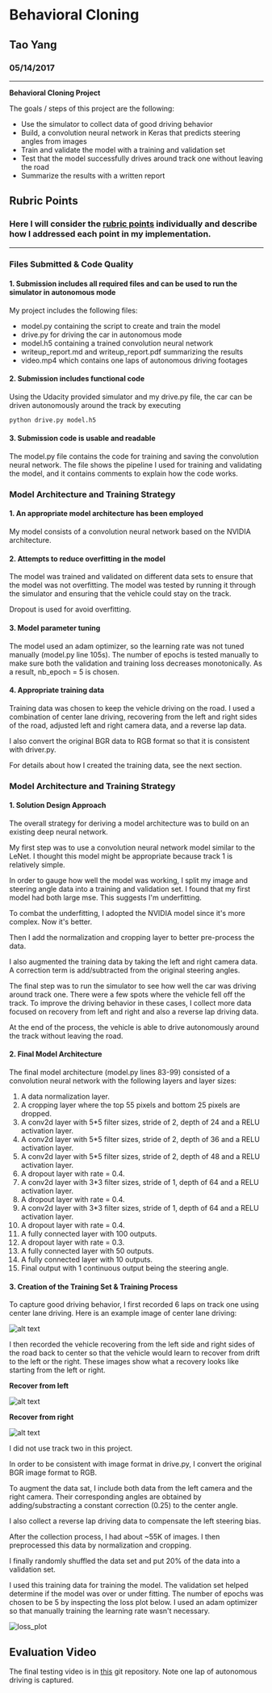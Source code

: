 
# **Behavioral Cloning** 

## Tao Yang

### 05/14/2017

---

**Behavioral Cloning Project**

The goals / steps of this project are the following:
* Use the simulator to collect data of good driving behavior
* Build, a convolution neural network in Keras that predicts steering angles from images
* Train and validate the model with a training and validation set
* Test that the model successfully drives around track one without leaving the road
* Summarize the results with a written report


[//]: # (Image References)

[image1]: ./examples/placeholder.png "Model Visualization"
[image2]: ./examples/center_lane_driving.jpg "center lane driving"
[image3]: ./examples/recover_from_left.jpg "Recovery from left"
[image4]: ./examples/recover_from_right.jpg "Recovery from right"
[image6]: ./examples/loss_plot.png "loss plot as a function of epochs"
[image7]: ./examples/placeholder_small.png "Flipped Image"

## Rubric Points
### Here I will consider the [rubric points](https://review.udacity.com/#!/rubrics/432/view) individually and describe how I addressed each point in my implementation.  

---
### Files Submitted & Code Quality

#### 1. Submission includes all required files and can be used to run the simulator in autonomous mode

My project includes the following files:
* model.py containing the script to create and train the model
* drive.py for driving the car in autonomous mode
* model.h5 containing a trained convolution neural network 
* writeup_report.md and writeup_report.pdf summarizing the results
* video.mp4 which contains one laps of autonomous driving footages

#### 2. Submission includes functional code
Using the Udacity provided simulator and my drive.py file, the car can be driven autonomously around the track by executing 
```sh
python drive.py model.h5
```

#### 3. Submission code is usable and readable

The model.py file contains the code for training and saving the convolution neural network. The file shows the pipeline I used for training and validating the model, and it contains comments to explain how the code works.

### Model Architecture and Training Strategy

#### 1. An appropriate model architecture has been employed

My model consists of a convolution neural network based on the NVIDIA architecture. 

#### 2. Attempts to reduce overfitting in the model

The model was trained and validated on different data sets to ensure that the model was not overfitting. The model was tested by running it through the simulator and ensuring that the vehicle could stay on the track.

Dropout is used for avoid overfitting.

#### 3. Model parameter tuning

The model used an adam optimizer, so the learning rate was not tuned manually (model.py line 105s).
The number of epochs is tested manually to make sure both the validation and training loss decreases monotonically. As a result, nb_epoch = 5 is chosen. 

#### 4. Appropriate training data

Training data was chosen to keep the vehicle driving on the road. I used a combination of center lane driving, recovering from the left and right sides of the road, adjusted left and right camera data, and a reverse lap data.

I also convert the original BGR data to RGB format so that it is consistent with driver.py.

For details about how I created the training data, see the next section. 

### Model Architecture and Training Strategy

#### 1. Solution Design Approach

The overall strategy for deriving a model architecture was to build on an existing deep neural network.

My first step was to use a convolution neural network model similar to the LeNet. I thought this model might be appropriate because track 1 is relatively simple.

In order to gauge how well the model was working, I split my image and steering angle data into a training and validation set. I found that my first model had both large mse. This suggests I'm underfitting.

To combat the underfitting, I adopted the NVIDIA model since it's more complex. Now it's better.

Then I add the normalization and cropping layer to better pre-process the data.

I also augmented the training data by taking the left and right camera data. A correction term is add/subtracted from the original steering angles. 

The final step was to run the simulator to see how well the car was driving around track one. There were a few spots where the vehicle fell off the track. To improve the driving behavior in these cases, I collect more data focused on recovery from left and right and also a reverse lap driving data.

At the end of the process, the vehicle is able to drive autonomously around the track without leaving the road.

#### 2. Final Model Architecture

The final model architecture (model.py lines 83-99) consisted of a convolution neural network with the following layers and layer sizes:

1. A data normalization layer.
2. A cropping layer where the top 55 pixels and bottom 25 pixels are dropped.
3. A conv2d layer with 5*5 filter sizes, stride of 2, depth of 24 and a RELU activation layer.
4. A conv2d layer with 5*5 filter sizes, stride of 2, depth of 36 and a RELU activation layer.
5. A conv2d layer with 5*5 filter sizes, stride of 2, depth of 48 and a RELU activation layer.
6. A dropout layer with rate = 0.4.
7. A conv2d layer with 3*3 filter sizes, stride of 1, depth of 64 and a RELU activation layer.
8. A dropout layer with rate = 0.4.
9. A conv2d layer with 3*3 filter sizes, stride of 1, depth of 64 and a RELU activation layer.
10. A dropout layer with rate = 0.4.
11. A fully connected layer with 100 outputs.
12. A dropout layer with rate = 0.3.
13. A fully connected layer with 50 outputs.
14. A fully connected layer with 10 outputs.
15. Final output with 1 continuous output being the steering angle.


#### 3. Creation of the Training Set & Training Process

To capture good driving behavior, I first recorded 6 laps on track one using center lane driving. Here is an example image of center lane driving:

![alt text][image2]

I then recorded the vehicle recovering from the left side and right sides of the road back to center so that the vehicle would learn to recover from drift to the left or the right. These images show what a recovery looks like starting from the left or right.

**Recover from left**

![alt text][image3]

**Recover from right**

![alt text][image4]


I did not use track two in this project.

In order to be consistent with image format in drive.py, I convert the original BGR image format to RGB.

To augment the data sat, I include both data from the left camera and the right camera. Their corresponding angles are obtained by adding/substracting a constant correction (0.25) to the center angle.

I also collect a reverse lap driving data to compensate the left steering bias.

After the collection process, I had about ~55K of images. I then preprocessed this data by normalization and cropping.

I finally randomly shuffled the data set and put 20% of the data into a validation set. 

I used this training data for training the model. The validation set helped determine if the model was over or under fitting. The number of epochs was  chosen to be 5 by inspecting the loss plot below. I used an adam optimizer so that manually training the learning rate wasn't necessary.

![loss_plot][image6]

## Evaluation Video

The final testing video is in [this](https://github.com/taoyang1/CarND-Behavioral-Cloning-P3) git repository. Note one lap of autonomous driving is captured.


```python

```
